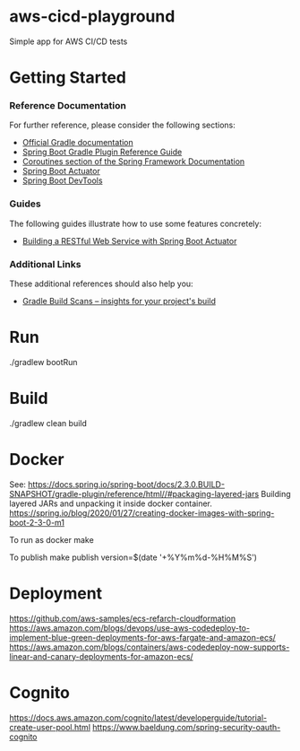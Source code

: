 # aws-cicd-playground


Simple app for AWS CI/CD tests

# Getting Started

### Reference Documentation
For further reference, please consider the following sections:

* [Official Gradle documentation](https://docs.gradle.org)
* [Spring Boot Gradle Plugin Reference Guide](https://docs.spring.io/spring-boot/docs/2.2.4.RELEASE/gradle-plugin/reference/html/)
* [Coroutines section of the Spring Framework Documentation](https://docs.spring.io/spring/docs/5.2.3.RELEASE/spring-framework-reference/languages.html#coroutines)
* [Spring Boot Actuator](https://docs.spring.io/spring-boot/docs/2.2.4.RELEASE/reference/htmlsingle/#production-ready)
* [Spring Boot DevTools](https://docs.spring.io/spring-boot/docs/2.2.4.RELEASE/reference/htmlsingle/#using-boot-devtools)

### Guides
The following guides illustrate how to use some features concretely:

* [Building a RESTful Web Service with Spring Boot Actuator](https://spring.io/guides/gs/actuator-service/)

### Additional Links
These additional references should also help you:

* [Gradle Build Scans – insights for your project's build](https://scans.gradle.com#gradle)




# Run
./gradlew bootRun


# Build
./gradlew clean build

# Docker
See:
https://docs.spring.io/spring-boot/docs/2.3.0.BUILD-SNAPSHOT/gradle-plugin/reference/html//#packaging-layered-jars
Building layered JARs and unpacking it inside docker container.
https://spring.io/blog/2020/01/27/creating-docker-images-with-spring-boot-2-3-0-m1

To run as docker 
make

To publish
make publish version=$(date '+%Y%m%d-%H%M%S')

# Deployment
https://github.com/aws-samples/ecs-refarch-cloudformation
https://aws.amazon.com/blogs/devops/use-aws-codedeploy-to-implement-blue-green-deployments-for-aws-fargate-and-amazon-ecs/
https://aws.amazon.com/blogs/containers/aws-codedeploy-now-supports-linear-and-canary-deployments-for-amazon-ecs/

# Cognito
https://docs.aws.amazon.com/cognito/latest/developerguide/tutorial-create-user-pool.html
https://www.baeldung.com/spring-security-oauth-cognito